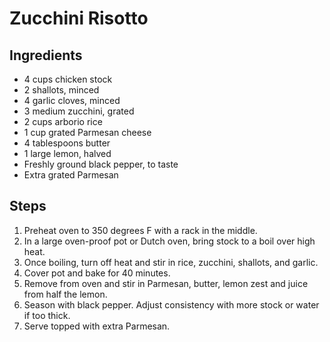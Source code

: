 # Zucchini Risotto

## Ingredients
- 4 cups chicken stock
- 2 shallots, minced
- 4 garlic cloves, minced
- 3 medium zucchini, grated
- 2 cups arborio rice
- 1 cup grated Parmesan cheese
- 4 tablespoons butter
- 1 large lemon, halved
- Freshly ground black pepper, to taste
- Extra grated Parmesan

## Steps
1. Preheat oven to 350 degrees F with a rack in the middle.
2. In a large oven-proof pot or Dutch oven, bring stock to a boil over high heat.
3. Once boiling, turn off heat and stir in rice, zucchini, shallots, and garlic.
4. Cover pot and bake for 40 minutes.
6. Remove from oven and stir in Parmesan, butter, lemon zest and juice from half the lemon.
7. Season with black pepper. Adjust consistency with more stock or water if too thick.
8. Serve topped with extra Parmesan.